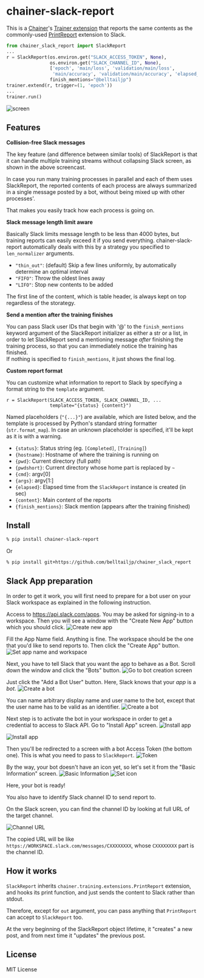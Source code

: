 # chainer-slack-report

This is a [Chainer](https://chainer.org/)'s
[Trainer extension](https://docs.chainer.org/en/v6.0.0/guides/extensions.html)
that reports the same contents as the commonly-used
[PrintReport](https://docs.chainer.org/en/v6.0.0/reference/generated/chainer.training.extensions.PrintReport.html) extension to Slack.

```python
from chainer_slack_report import SlackReport
...
r = SlackReport(os.environ.get("SLACK_ACCESS_TOKEN", None),
                os.environ.get("SLACK_CHANNEL_ID", None),
                ['epoch', 'main/loss', 'validation/main/loss',
                 'main/accuracy', 'validation/main/accuracy', 'elapsed_time'],
                finish_mentions="@belltailjp")
trainer.extend(r, trigger=(1, 'epoch'))
...
trainer.run()
```

![screen](docs/screencast.gif)

## Features

**Collision-free Slack messages**

The key feature (and difference between similar tools) of SlackReport is that
it can handle multiple training streams without collapsing Slack screen,
as shown in the above screencast.

In case you run many training processes in parallel
and each of them uses SlackReport,
the reported contents of each process are always summarized in a single message
posted by a bot, without being mixed up with other processes'.

That makes you easily track how each process is going on.


**Slack message length limit aware**

Basically Slack limits message length to be less than 4000 bytes,
but training reports can easily exceed it if you send everything.
chainer-slack-report automatically deals with this by a strategy
you specified to `len_normalizer` arguments.
- `"thin_out"`: (default) Skip a few lines uniformly, by automatically determine an optimal interval
- `"FIFO"`: Throw the oldest lines away
- `"LIFO"`: Stop new contents to be added

The first line of the content, which is table header, is always kept on top regardless of the storategy.


**Send a mention after the training finishes**

You can pass Slack user IDs that begin with '@' to the `finish_mentions`
keyword argument of the SlackReport initializer as either a str or a list,
in order to let SlackReport send a mentioning message *after*
finishing the training process,
so that you can immediately notice the training has finished.<br/>
If nothing is specified to `finish_mentions`, it just shows the final log.


**Custom report format**

You can customize what information to report to Slack by specifying
a format string to the `template` argument.

```
r = SlackReport(SLACK_ACCESS_TOKEN, SLACK_CHANNEL_ID, ...
                template="{status} {content}")
```
Named placeholders (`"{...}"`) are available, which are listed below,
and the template is processed by Python's standard string formatter (`str.format_map`).
In case an unknown placeholder is specified, it'll be kept as it is with a warning.

- `{status}`: Status string (eg. `[Completed]`, `[Training]`)
- `{hostname}`: Hostname of where the training is running on
- `{pwd}`: Current directory (full path)
- `{pwdshort}`: Current directory whose home part is replaced by `~`
- `{cmd}`: argv[0]
- `{args}`: argv[1:]
- `{elapsed}`: Elapsed time from the `SlackReport` instance is created (in sec)
- `{content}`: Main content of the reports
- `{finish_mentions}`: Slack mention (appears after the training finished)


## Install

```bash
% pip install chainer-slack-report
```

Or

```bash
% pip install git+https://github.com/belltailjp/chainer_slack_report
```


## Slack App preparation

In order to get it work, you will first need to prepare for a bot user
on your Slack workspace as explained in the following instruction.

Access to https://api.slack.com/apps.
You may be asked for signing-in to a workspace.
Then you will see a window with the "Create New App" button
which you should click.
![Create new app](docs/01_create_new_app.png)


Fill the App Name field. Anything is fine.
The workspace should be the one that you'd like to send reports to.
Then click the "Create App" button.
![Set app name and workspace](docs/02_app_name_and_workspace.png)


Next, you have to tell Slack that you want the app to behave as a Bot.
Scroll down the window and click the "Bots" button.
![Go to bot creation screen](docs/03_bot_setting.png)


Just click the "Add a Bot User" button.
Here, Slack knows that your *app* is a *bot*.
![Create a bot](docs/04_add_bot_user.png)


You can name arbitrary display name and user name to the bot,
except that the user name has to be valid as an identifier.
![Create a bot](docs/05_fill_bot_info.png)


Next step is to activate the bot in your workspace
in order to get a credential to access to Slack API.
Go to "Install App" screen.
![Install app](docs/06_install_page.png)

![Install app](docs/07_click_bot_install.png)


Then you'll be redirected to a screen with a bot Access Token (the bottom one).
This is what you need to pass to `SlackReport`.
![Token](docs/08_got_token.png)


By the way, your bot doesn't have an icon yet,
so let's set it from the "Basic Information" screen.
![Basic Information](docs/09_basic_information.png)
![Set icon](docs/10_set_icon.png)


Here, your bot is ready!

You also have to identify Slack channel ID to send report to.

On the Slack screen, you can find the channel ID by looking at full URL
of the target channel.

![Channel URL](docs/11_find_slack_channel_url.png)

The copied URL will be like `https://WORKSPACE.slack.com/messages/CXXXXXXXX`,
whose `CXXXXXXXX` part is the channel ID.


## How it works

`SlackReport` inherits `chainer.training.extensions.PrintReport` extension,
and hooks its print function, and just sends the content to Slack
rather than stdout.

Therefore, except for `out` argument,
you can pass anything that `PrintReport` can accept to `SlackReport` too.

At the very beginning of the SlackReport object lifetime,
it "creates" a new post, and from next time it "updates" the previous post.


## License

MIT License

